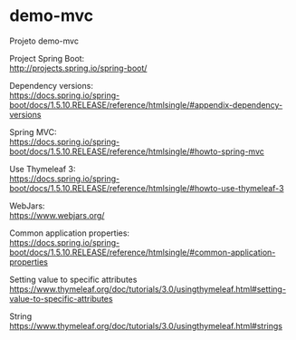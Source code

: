 # demo-mvc
Projeto demo-mvc

Project Spring Boot: <br />
http://projects.spring.io/spring-boot/

Dependency versions: <br />
https://docs.spring.io/spring-boot/docs/1.5.10.RELEASE/reference/htmlsingle/#appendix-dependency-versions

Spring MVC: <br />
https://docs.spring.io/spring-boot/docs/1.5.10.RELEASE/reference/htmlsingle/#howto-spring-mvc

Use Thymeleaf 3: <br />
https://docs.spring.io/spring-boot/docs/1.5.10.RELEASE/reference/htmlsingle/#howto-use-thymeleaf-3

WebJars:<br />
https://www.webjars.org/

Common application properties:<br />
https://docs.spring.io/spring-boot/docs/1.5.10.RELEASE/reference/htmlsingle/#common-application-properties

Setting value to specific attributes
https://www.thymeleaf.org/doc/tutorials/3.0/usingthymeleaf.html#setting-value-to-specific-attributes

String
https://www.thymeleaf.org/doc/tutorials/3.0/usingthymeleaf.html#strings